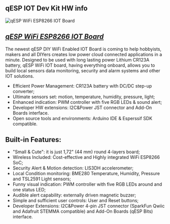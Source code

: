 qESP IOT Dev Kit HW info
------------------------------

![qESP WiFi ESP8266 IOT Board](https://cdn.shopify.com/s/files/1/0269/3100/3464/products/iotbotscom-qesp-iot-arduino-wifi-temperature_1024x1024@2x.jpg)

[*qESP WiFi ESP8266 IOT Board*](https://www.iot-bots.com/collections/qesp-iot/products/qesp-esp8266-diy-iot-development-kit)
------------------------------

The newest qESP DIY WiFi Enabled IOT Board is coming to help hobbyists, makers and all DIYers creates low power cloud connected applications in a minute. Designed to be used with long lasting power Lithium CR123A battery, qESP WiFi IOT board, having everything onboard, allows you to build local sensors data monitoring, security and alarm systems and other IOT solutions. 

- Efficient Power Management: CR123A battery with DC/DC step-up converter;
- Ultimate sensors set: motion, temperature, humidity, pressure, light;
- Enhanced indication: PWM controller with five RGB LEDs & sound alert;
- Developer HW extensions: I2C&Power JST connector and Add-On Boards interface.
- Open source tools and environments: Arduino IDE & Esperssif SDK compatible.

Built-in Features:
------------------------------

 - "Small & Сute": it is just 1,72" (44 mm) round 4-layers board;
 - Wireless Included: Cost-effective and Highly integrated WiFi ESP8266 SoC;
 - Security Alert & Motion detection: LIS3DH accelerometer;
 - Local Condition monitoring: BME280 Temperature, Humidity, Pressure and TSL2591 Light sensors;
 - Funny visual indication: PWM controller with five RGB LEDs around and one status LED;
 - Audible alert capability: externally driven magnetic buzzer;
 - Simple and sufficient user controls: User and Reset buttons;
 - Developer Extensions: I2C&Power 4-pin JST connector (SparkFun Qwiic and Adafruit STEMMA compatible) and Add-On Boards (qESP Bits) interface.

